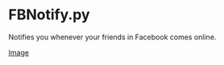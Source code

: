 FBNotify.py
===========

Notifies you whenever your friends in Facebook comes online.


[Image](http://i.imgur.com/Wp76XMu.png?raw=true)
